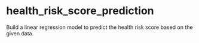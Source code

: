 # health_risk_score_prediction
Build a linear regression model to predict the health risk score based on the given data.
